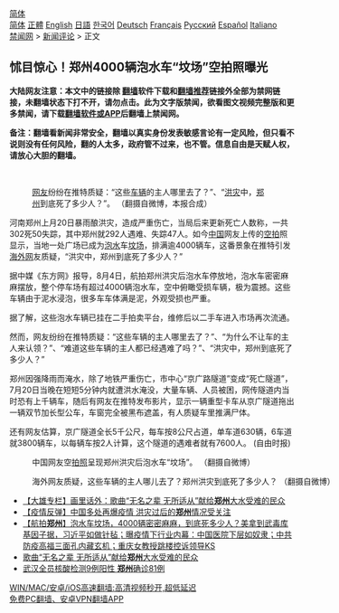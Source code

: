  <!-- 面包屑导航 --> <div class="breadcrumb"><!-- GTranslate: https://gtranslate.io/ -->  <div class="switcher notranslate">  <div class="selected">  <a href="#" onclick="return false;"> 简体</a>  </div>  <div class="option">  <a href="https://www.bannedbook.org" onclick="doGTranslate('zh-CN|zh-CN');jQuery('div.switcher div.selected a').html(jQuery(this).html());return false;" title="简体中文" class="nturl selected"> 简体</a>  <a href="https://www.bannedbook.org/zh-tw/" onclick="doGTranslate('zh-CN|zh-TW');jQuery('div.switcher div.selected a').html(jQuery(this).html());return false;" title="繁體中文" class="nturl"> 正體</a>  <a href="https://www.bannedbook.org/en/" onclick="doGTranslate('zh-CN|en');jQuery('div.switcher div.selected a').html(jQuery(this).html());return false;" title="English" class="nturl"> English</a>  <a href="https://www.bannedbook.org/ja/" onclick="doGTranslate('zh-CN|ja');jQuery('div.switcher div.selected a').html(jQuery(this).html());return false;" title="日本語" class="nturl"> 日語</a>  <a href="https://www.bannedbook.org/ko/" onclick="doGTranslate('zh-CN|ko');jQuery('div.switcher div.selected a').html(jQuery(this).html());return false;" title="한국어" class="nturl"> 한국어</a>  <a href="https://www.bannedbook.org/de/" onclick="doGTranslate('zh-CN|de');jQuery('div.switcher div.selected a').html(jQuery(this).html());return false;" title="Deutsch" class="nturl"> Deutsch</a>  <a href="https://www.bannedbook.org/fr/" onclick="doGTranslate('zh-CN|fr');jQuery('div.switcher div.selected a').html(jQuery(this).html());return false;" title="Français" class="nturl"> Français</a>  <a href="https://www.bannedbook.org/ru/" onclick="doGTranslate('zh-CN|ru');jQuery('div.switcher div.selected a').html(jQuery(this).html());return false;" title="Русский" class="nturl"> Русский</a>  <a href="https://www.bannedbook.org/es/" onclick="doGTranslate('zh-CN|es');jQuery('div.switcher div.selected a').html(jQuery(this).html());return false;" title="Español" class="nturl"> Español</a>  <a href="https://www.bannedbook.org/it/" onclick="doGTranslate('zh-CN|it');jQuery('div.switcher div.selected a').html(jQuery(this).html());return false;" title="Italiano" class="nturl"> Italiano</a>  </div>  </div>      <div class='breadcrumb-sub'><!-- Breadcrumb NavXT 6.3.0 --> <a href="https://www.bannedbook.org/" class="home">禁闻网</a> &gt; <a href="https://www.bannedbook.org/bnews/comments/" class="category">新闻评论</a> &gt; 正文</div></div><h2>怵目惊心！郑州4000辆泡水车“坟场”空拍照曝光</h2> <p class="notice"><b>大陆网友注意：本文中的链接除 <a href="https://github.com/bannedbook/fanqiang" >翻墙</a>软件下载和<a href="https://github.com/killgcd/justmysocks/blob/master/README.md">翻墙推荐</a>链接外全部为禁网链接，未翻墙状态下打不开，请勿点击。此为文字版禁闻，欲看图文视频完整版和更多禁闻，请下载<a href="https://github.com/bannedbook/fanqiang">翻墙软件或APP</a>后翻墙上禁闻网。</p><p>备注：翻墙看新闻非常安全，翻墙以真实身份发表敏感言论有一定风险，但只看不说则没有任何风险，翻的人太多，政府管不过来，也不管。信息自由是天赋人权，请放心大胆的翻墙。</b></p>  <div class="entry"> <br /> <figure><a href="https://i1.wp.com/upload-images-bucket-v64rleca837do.s3.eu-west-1.amazonaws.com/wp-content/uploads/2021/08/09122314/phpQHEvdS.jpg?fit=800%2C533&#038;ssl=1" data-caption=" 网友纷纷在推特质疑：“这些车辆的主人哪里去了？”、“洪灾中，郑州到底死了多少人？”。 （翻摄自微博，本报合成）"></a><figcaption class="wp-caption-text"> <a href="https://www.bannedbook.org/bnews/tag/%e7%bd%91%e5%8f%8b/" class="st_tag internal_tag" rel="tag" title="标签 网友 下的日志">网友</a>纷纷在推特质疑：“这些<a href="https://www.bannedbook.org/bnews/tag/%E8%BD%A6%E8%BE%86/" class="st_tag internal_tag" rel="tag" title="标签 车辆 下的日志">车辆</a>的主人哪里去了？”、“<a href="https://www.bannedbook.org/bnews/tag/%e6%b4%aa%e7%81%be/" class="st_tag internal_tag" rel="tag" title="标签 洪灾 下的日志">洪灾</a>中，<a href="https://www.bannedbook.org/bnews/tag/%e9%83%91%e5%b7%9e/" class="st_tag internal_tag" rel="tag" title="标签 郑州 下的日志">郑州</a>到底死了多少人？”。 （翻摄自微博，本报合成）</figcaption></figure> <p>河南郑州上月20日暴雨酿洪灾，造成严重伤亡，当局后来更新死亡人数称，一共302死50失踪，其中郑州就292人遇难、失踪47人。如今<span class='wp_keywordlink_affiliate'><a href="https://www.bannedbook.org/" title="中国" target="_blank">中国</a></span>网友上传的<a href="https://www.bannedbook.org/bnews/tag/%E7%A9%BA%E6%8B%8D/" class="st_tag internal_tag" rel="tag" title="标签 空拍 下的日志">空拍</a>照显示，当地一处广场已成为<a href="https://www.bannedbook.org/bnews/tag/%E6%B3%A1%E6%B0%B4/" class="st_tag internal_tag" rel="tag" title="标签 泡水 下的日志">泡水</a>车<a href="https://www.bannedbook.org/bnews/tag/%E5%9D%9F%E5%9C%BA/" class="st_tag internal_tag" rel="tag" title="标签 坟场 下的日志">坟场</a>，排满逾4000辆车，这番景象在推特引发<a href="https://www.bannedbook.org/bnews/tag/%e6%b5%b7%e5%a4%96%e7%bd%91/" class="st_tag internal_tag" rel="tag" title="标签 海外网 下的日志">海外网</a>友质疑，“洪灾中，郑州到底死了多少人？”</p> <p>据中媒《东方网》报导，8月4日，航拍郑州洪灾后泡水车停放地，泡水车密密麻麻摆放，整个停车场有超过4000辆泡水车，空中俯瞰受损车辆，极为震撼。这些车辆由于泥水浸泡，很多车车体满是泥，外观受损也严重。</p>  <p>据了解，这些泡水车辆已挂在二手拍卖平台，维修后以二手车进入市场再次流通。</p> <p>然而，网友纷纷在推特质疑：“这些车辆的主人哪里去了？”、“为什么不让车的主人来认领？”、“难道这些车辆的主人都已经遇难了吗？”、“洪灾中，郑州到底死了多少人？”</p>  <p>郑州因强降雨而淹水，除了地铁严重伤亡，市中心“京广路隧道”变成“死亡隧道”，7月20日当晚在短短5分钟内就遭洪水淹没，大量车辆、人员被困，网传隧道内当时恐有上千辆车，随后有网友在推特发布影片，显示一辆重型卡车从京广隧道拖出一辆双节加长型公车，车窗完全被黑布遮盖，有人质疑车里推满尸体。</p> <p>还有网友估算，京广隧道全长5千公尺，每车按8公尺占道，单车道630辆，6车道就3800辆车，以每辆车按2人计算，这个隧道的遇难者就有7600人。 (自由时报)</p>  <figure id="attachment_52505" aria-describedby="caption-attachment-52505" style="width: 767px" class="wp-caption alignnone"><figcaption id="caption-attachment-52505" class="wp-caption-text">中国网友空<a href="https://www.bannedbook.org/bnews/tag/%e6%8b%8d%e7%85%a7/" class="st_tag internal_tag" rel="tag" title="标签 拍照 下的日志">拍照</a>呈现郑州洪灾后泡水车“坟场”。 （翻摄自微博）</figcaption></figure> <figure id="attachment_52506" aria-describedby="caption-attachment-52506" style="width: 630px" class="wp-caption alignnone"><figcaption id="caption-attachment-52506" class="wp-caption-text">海外网友质疑，这些车辆的主人哪儿去了？郑州洪灾到底死了多少人？ （翻摄自微博）</figcaption></figure> <ul class='op-related-articles' title='相关阅读'> <li><a href='https://www.bannedbook.org/bnews/comments/20210809/1603137.html' target='_blank'>【大雄专栏】画里话外：歌曲“无名之辈 无所适从”献给<b>郑州</b>大水受难的民众</a></li> <li><a href='https://www.bannedbook.org/bnews/headline/20210809/1603132.html' target='_blank'>【疫情反弹】中国多处再爆疫情 洪灾过后的<b>郑州</b>情况受关注</a></li> <li><a href='https://www.bannedbook.org/bnews/bannedvideo/20210809/1602837.html' target='_blank'>【航拍<b>郑州</b>】泡水车坟场，4000辆密密麻麻，到底死多少人？美拿到武毒库基因子据，习近平如做针毡；曝疫情下行业内幕：中国医院下层如奴隶；中共防疫高福三面孔内藏玄机；重庆女教授跳楼控诉领导KS</a></li> <li><a href='https://www.bannedbook.org/bnews/comments/20210809/1602826.html' target='_blank'>歌曲“无名之辈 无所适从”献给<b>郑州</b>大水受难的民众</a></li> <li><a href='https://www.bannedbook.org/bnews/ssgc/20210809/1602759.html' target='_blank'>武汉全员核酸检测9例阳性 <b>郑州</b>确诊81例</a></li> </ul> <p class="texttj"> <a href="https://github.com/bannedbook/fanqiang/wiki/V2ray%E6%9C%BA%E5%9C%BA" target="_blank">WIN/MAC/安卓/iOS高速翻墙:高清视频秒开,超低延迟</a><br/> <a href="https://github.com/bannedbook/fanqiang/wiki/%E7%A6%81%E9%97%BB%E7%BD%91%E5%AE%89%E5%8D%93%E7%BF%BB%E5%A2%99%E6%96%B0%E9%97%BBAPP" target="_blank">免费PC翻墙、安卓VPN翻墙APP</a></p><p>&nbsp;</p> <a name='sharetosocial'></a>  <div style="margin-bottom:5px;padding-bottom:5px;clear:both"> <div id="archive-pix-1" class="banner-ads"> <!-- AuctionX Display platform tag START --> <div id="26318x728x90x621x_ADSLOT2" clicktrack="%%CLICK_URL_ESC%%"></div> <!-- AuctionX Display platform tag END --> </div> <div id="archive-pix-2" class="banner-ads"> <!-- AuctionX Display platform tag START --> <div id="26315x300x250x621x_ADSLOT2" clicktrack="%%CLICK_URL_ESC%%"></div> <!-- AuctionX Display platform tag END --> </div> </div>  <div id="archive-pix-1" class="banner-ads"> <!-- AuctionX Display platform tag START --> <div id="26318x728x90x621x_ADSLOT3" clicktrack="%%CLICK_URL_ESC%%"></div> <!-- AuctionX Display platform tag END --> </div> </div><!--END ENTRY--> 